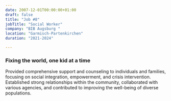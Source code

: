 ```yaml
---
date: 2007-12-01T00:00:00+01:00
draft: false
title: "Job #8"
jobTitle: "Social Worker"
company: "BIB Augsburg "
location: "Garmisch-Partenkirchen"
duration: "2021-2024"

---
```

### Fixing the world, one kid at a time
Provided comprehensive support and counseling to individuals and families, focusing on social integration, empowerment, and crisis intervention. Established strong relationships within the community, collaborated with various agencies, and contributed to improving the well-being of diverse populations.